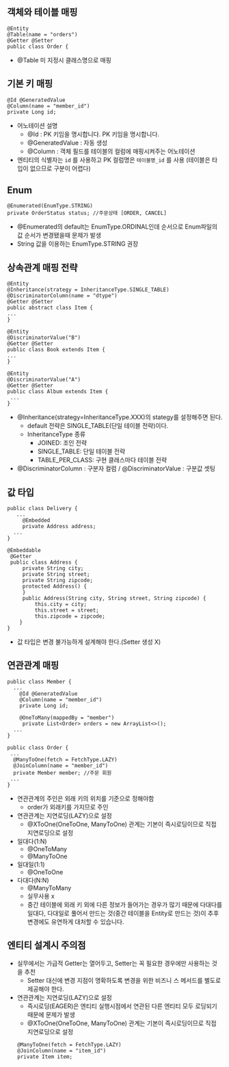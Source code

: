 ## 객체와 테이블 매핑
```
@Entity
@Table(name = "orders")
@Getter @Setter
public class Order {

```
- @Table 미 지정시 클래스명으로 매핑

## 기본 키 매핑
```
@Id @GeneratedValue
@Column(name = "member_id")
private Long id;
```
- 어노테이션 설명 
   - @Id : PK 키임을 명시합니다. PK 키임을 명시합니다.
   - @GeneratedValue : 자동 생성
   - @Column : 객체 필드를 테이블의 컬럼에 매핑시켜주는 어노테이션
- 엔티티의 식별자는 `id` 를 사용하고 PK 컬럼명은 `테이블명_id` 를 사용 (테이블은 타입이 없으므로 구분이 어렵다)

## Enum 
```
@Enumerated(EnumType.STRING)
private OrderStatus status; //주문상태 [ORDER, CANCEL]
```
- @Enumerated의 default는 EnumType.ORDINAL인데 순서으로 Enum파일의 값 순서가 변경됐을때 문제가 발생
- String 값을 이용하는 EnumType.STRING 권장

## 상속관계 매핑 전략
```
@Entity
@Inheritance(strategy = InheritanceType.SINGLE_TABLE)
@DiscriminatorColumn(name = "dtype")
@Getter @Setter
public abstract class Item {
...
}
```
```
@Entity
@DiscriminatorValue("B")
@Getter @Setter
public class Book extends Item {
...
}
```
```
@Entity
@DiscriminatorValue("A")
@Getter @Setter
public class Album extends Item {
 ...
}
```

- @Inheritance(strategy=InheritanceType.XXX)의 stategy를 설정해주면 된다.
   - default 전략은 SINGLE_TABLE(단일 테이블 전략)이다.
   - InheritanceType 종류
      - JOINED: 조인 전략
      - SINGLE_TABLE: 단일 테이블 전략
      - TABLE_PER_CLASS: 구현 클래스마다 테이블 전략
- @DiscriminatorColumn : 구분자 컬럼 / @DiscriminatorValue : 구분값 셋팅

## 값 타입
```
public class Delivery {
   ...
     @Embedded
     private Address address;
  ...
}
```
```
@Embeddable
 @Getter
 public class Address {
     private String city;
     private String street;
     private String zipcode;
     protected Address() {
     }
     public Address(String city, String street, String zipcode) {
         this.city = city;
         this.street = street;
         this.zipcode = zipcode;
    }
}
```
-  값 타입은 변경 불가능하게 설계해야 한다.(Setter 생성 X)


## 연관관계 매핑

```
public class Member {
  ...
    @Id @GeneratedValue
    @Column(name = "member_id")
    private Long id;

    @OneToMany(mappedBy = "member")
     private List<Order> orders = new ArrayList<>();
  ...
}
```
```
public class Order {
 ...
  @ManyToOne(fetch = FetchType.LAZY)   
  @JoinColumn(name = "member_id") 
  private Member member; //주문 회원
 ...
}
```
- 연관관계의 주인은 외래 키의 위치를 기준으로 정해야함
   - order가 외래키를 가지므로 주인
- 연관관계는 지연로딩(LAZY)으로 설정
   - @XToOne(OneToOne, ManyToOne) 관계는 기본이 즉시로딩이므로 직접 지연로딩으로 설정
- 일대다(1:N)
   - @OneToMany
   - @ManyToOne
- 일대일(1:1)
   - @OneToOne
- 다대다(N:N)
   - @ManyToMany
   - 실무사용 x
   - 중간 테이블에 외래 키 외에 다른 정보가 들어가는 경우가 많기 때문에 다대다를 일대다, 다대일로 풀어서 만드는 것(중간 테이블을 Entity로 만드는 것)이 추후 변경에도 유연하게 대처할 수 있습니다.
     
##  엔티티 설계시 주의점
- 실무에서는 가급적 Getter는 열어두고, Setter는 꼭 필요한 경우에만 사용하는 것을 추천
   -  Setter 대신에 변경 지점이 명확하도록 변경을 위한 비즈니 스 메서드를 별도로 제공해야 한다.
- 연관관계는 지연로딩(LAZY)으로 설정
   - 즉시로딩(EAGER)은 엔티티 실행시점에서 연관된 다른 엔티티 모두 로딩되기때문에 문제가 발생
   - @XToOne(OneToOne, ManyToOne) 관계는 기본이 즉시로딩이므로 직접 지연로딩으로 설정
  ```
  @ManyToOne(fetch = FetchType.LAZY)
  @JoinColumn(name = "item_id")
  private Item item;
  ```
  
